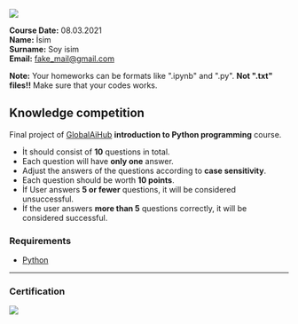 
![](img/newlogo.png)

**Course Date:** 08.03.2021 <br/>
**Name:** İsim <br/>
**Surname:** Soy isim <br />
**Email:** fake_mail@gmail.com


**Note:** Your homeworks can be formats like ".ipynb" and ".py". **Not ".txt" files!!** Make sure that your codes works.  

## Knowledge competition
Final project of [GlobalAiHub](https://globalaihub.com/) **introduction to Python programming** course.

+ İt should consist of **10** questions in total.
+ Each question will have **only one** answer.
+ Adjust the answers of the questions according to **case sensitivity**.
+ Each question should be worth **10 points**.
+ İf User answers **5 or fewer** questions, it will be considered unsuccessful.
+ İf the user answers **more than 5** questions correctly, it will be considered successful.

### Requirements
+ [Python](https://www.python.org/)
---

### Certification
![](img/TopLearnerCertificate.png)

